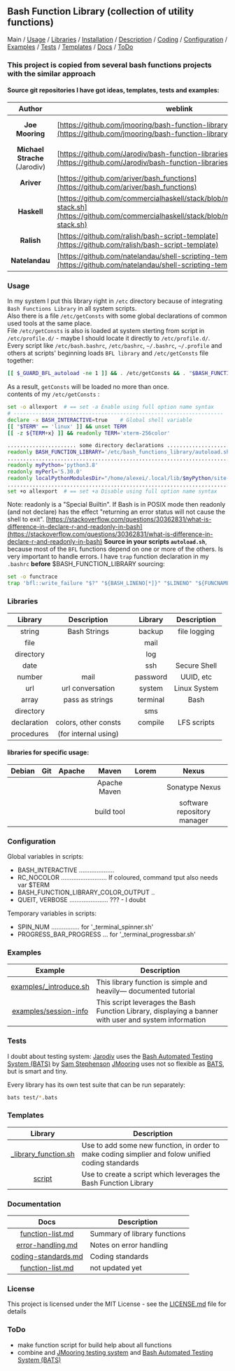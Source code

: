 ## Bash Function Library (collection of utility functions)
Main / [Usage](#usage) / [Libraries](#libraries) / [Installation](installation.md) / [Description](docs/description.md) / [Coding](docs/coding-standards.md) / [Configuration](#configuration) / [Examples](#examples) / [Tests](#tests) / [Templates](#templates) / [Docs](#documentation) / [ToDo](#todo)

### This project is copied from several bash functions projects with the similar approach
#### Source git repositories I have got ideas, templates, tests and examples:
|             Author            |                                               weblink                                                                                                              |            Comment           |
|:-----------------------------:|--------------------------------------------------------------------------------------------------------------------------------------------------------------------|:----------------------------:|
| **Joe Mooring**               | [https://github.com/jmooring/bash-function-library](https://github.com/jmooring/bash-function-library)                                                             | (is **NOT** POSIX compliant) |
| **Michael Strache** (Jarodiv) | [https://github.com/Jarodiv/bash-function-libraries](https://github.com/Jarodiv/bash-function-libraries)                                                           |                              |
| **Ariver**                    | [https://github.com/ariver/bash_functions](https://github.com/ariver/bash_functions)                                                                               |                              |
| **Haskell**                   | [https://github.com/commercialhaskell/stack/blob/master/etc/scripts/get-stack.sh](https://github.com/commercialhaskell/stack/blob/master/etc/scripts/get-stack.sh) |                              |
| **Ralish**                    | [https://github.com/ralish/bash-script-template](https://github.com/ralish/bash-script-template)                                                                   |                              |
| **Natelandau**                | [https://github.com/natelandau/shell-scripting-templates](https://github.com/natelandau/shell-scripting-templates)                                                 |                              |

### Usage

In my system I put this library right in `/etc` directory because of integrating `Bash Functions Library` in all system scripts.<br />
Also there is a file `/etc/getConsts` with some global declarations of common used tools at the same place.<br />
File `/etc/getConsts` is also is loaded at system sterting from script in `/etc/profile.d/` - maybe I should locate it directly to `/etc/profile.d/`.<br />
Every script like `/etc/bash.bashrc`, `/etc/bashrc`, `~/.bashrc`, `~/.profile` and others at scripts' beginning loads `BFL library` and `/etc/getConsts` file together:
```bash
[[ $_GUARD_BFL_autoload -ne 1 ]] && . /etc/getConsts && . "$BASH_FUNCTION_LIBRARY" # plug in external script libarary
```
As a result, `getConsts` will be loaded no more than once.<br />
contents of my `/etc/getConsts` :
```bash
set -o allexport  # == set -a Enable using full option name syntax
# -------------------------------------------------------------------
declare -x BASH_INTERACTIVE=true    # Global shell variable
[[ "$TERM" == 'linux' ]] && unset TERM
[[ -z ${TERM+x} ]] && readonly TERM='xterm-256color'

...................... some directory declarations ......................
readonly BASH_FUNCTION_LIBRARY='/etc/bash_functions_library/autoload.sh'
.........................................................................
readonly myPython='python3.8'
readonly myPerl='5.30.0'
readonly localPythonModulesDir="/home/alexei/.local/lib/$myPython/site-packages"
.........................................................................
set +o allexport  # == set +a Disable using full option name syntax
```
Note: readonly is a "Special Builtin". If Bash is in POSIX mode then readonly (and not declare) has the effect "returning an error status will not cause the shell to exit". [https://stackoverflow.com/questions/30362831/what-is-difference-in-declare-r-and-readonly-in-bash](https://stackoverflow.com/questions/30362831/what-is-difference-in-declare-r-and-readonly-in-bash)
**Source in your scripts `autoload.sh`**, because most of the `BFL` functions depend on one or more of the others.
Is very important to handle errors. I have `trap` function declaration in my `.bashrc` **before**  $BASH\_FUNCTION_LIBRARY sourcing:<br />
```bash
set -o functrace
trap 'bfl::write_failure "$?" "${BASH_LINENO[*]}" "$LINENO" "${FUNCNAME[*]:-script}" "$0" "$BASH_COMMAND" "$*" "$HOME/.faults"' ERR
```

### Libraries

|    Library   |      Description     |     |    Library   |  Description   |
|    :---:     |         :---:        | :-: |     :---:    |      :---:     |
|    string    |     Bash Strings     |     |    backup    |  file logging  |
|     file     |                      |     |     mail     |                |
|   directory  |                      |     |     log      |                |
|     date     |                      |     |     ssh      |  Secure Shell  |
|    number    |         mail         |     |   password   |   UUID, etc    |
|      url     |   url conversation   |     |    system    |  Linux System  |
|     array    |   pass as strings    |     |   terminal   |      Bash      |
|   directory  |                      |     |      sms     |                |
| declaration  | colors, other consts |     |    compile   |   LFS scripts  |
|  procedures  | (for internal using) |     |              |                |

#### libraries for specific usage:

|    Debian    |      Git     |    Apache    |     Maven    |     Lorem    |           Nexus             |
|    :---:     |     :---:    |    :---:     |     :---:    |     :---:    |           :---:             |
|              |              |              | Apache Maven |              |       Sonatype Nexus        |
|              |              |              |  build tool  |              | software repository manager |

### Configuration

Global variables in scripts:
* BASH_INTERACTIVE ....................
* RC_NOCOLOR .......................... If coloured, command tput also needs var $TERM
* BASH_FUNCTION_LIBRARY_COLOR_OUTPUT ..
* QUEIT, VERBOSE ...................... ??? - I doubt

Temporary variables in scripts:
* SPIN_NUM ................ for '_terminal_spinner.sh'
* PROGRESS_BAR_PROGRESS ... for '_terminal_progressbar.sh'

### Examples

|                       Example                     |                                              Description                                              |
|:-------------------------------------------------:|-------------------------------------------------------------------------------------------------------|
| [examples/\_introduce.sh](examples/_introduce.sh) | This library function is simple and heavily&mdash; documented tutorial                                |
| [examples/session-info](examples/session-info)    | This script leverages the Bash Function Library, displaying a banner with user and system information |

### Tests

I doubt about testing system:
[Jarodiv](https://github.com/Jarodiv/bash-function-libraries) uses the [Bash Automated Testing System (BATS)](https://github.com/sstephenson/bats) by [Sam Stephenson](https://github.com/sstephenson)
[JMooring](https://github.com/jmooring/bash-function-library) uses not so flexible as [BATS](https://github.com/sstephenson/bats), but is smart and tiny.

Every library has its own test suite that can be run separately:
```bash
bats test/*.bats
```

### Templates

|                         Library                        |                                          Description                                              |
|:------------------------------------------------------:|---------------------------------------------------------------------------------------------------|
| [_library_function.sh](templates/_library_function.sh) | Use to add some new function, in order to make coding simplier and folow unified coding standards |
| [script](templates/script)                             | Use to create a script which leverages the Bash Function Library                                  |


### Documentation

|                       Docs                      |                Description                |
|:-----------------------------------------------:|-------------------------------------------|
| [function-list.md](docs/function-list.md)       | Summary of library functions              |
| [error-handling.md](docs/error-handling.md)     | Notes on error handling                   |
| [coding-standards.md](docs/coding-standards.md) | Coding standards                          |
| [function-list.md](docs/function-list.md)       | not updated yet                           |

### License

This project is licensed under the MIT License - see the [LICENSE.md](LICENSE.md) file for details

### ToDo

* make function script for build help about all functions
* combine and [JMooring testing system](https://github.com/jmooring/bash-function-library/blob/master/test/test) and [Bash Automated Testing System (BATS)](https://github.com/sstephenson/bats)
